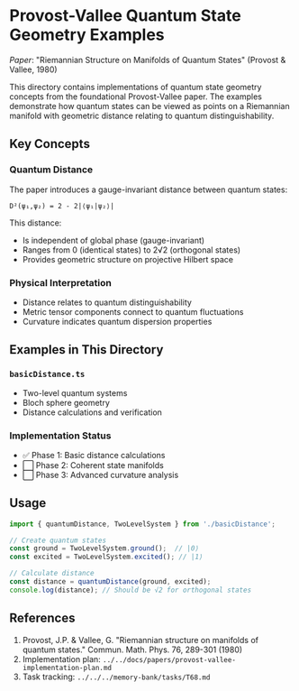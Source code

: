 # Provost-Vallee Quantum State Geometry Examples

*Paper*: "Riemannian Structure on Manifolds of Quantum States" (Provost & Vallee, 1980)

This directory contains implementations of quantum state geometry concepts from the foundational Provost-Vallee paper. The examples demonstrate how quantum states can be viewed as points on a Riemannian manifold with geometric distance relating to quantum distinguishability.

## Key Concepts

### Quantum Distance
The paper introduces a gauge-invariant distance between quantum states:
```
D²(ψ₁,ψ₂) = 2 - 2|⟨ψ₁|ψ₂⟩|
```

This distance:
- Is independent of global phase (gauge-invariant)
- Ranges from 0 (identical states) to 2√2 (orthogonal states)
- Provides geometric structure on projective Hilbert space

### Physical Interpretation
- Distance relates to quantum distinguishability
- Metric tensor components connect to quantum fluctuations
- Curvature indicates quantum dispersion properties

## Examples in This Directory

### `basicDistance.ts`
- Two-level quantum systems
- Bloch sphere geometry
- Distance calculations and verification

### Implementation Status
- ✅ Phase 1: Basic distance calculations
- ⬜ Phase 2: Coherent state manifolds  
- ⬜ Phase 3: Advanced curvature analysis

## Usage

```typescript
import { quantumDistance, TwoLevelSystem } from './basicDistance';

// Create quantum states
const ground = TwoLevelSystem.ground();  // |0⟩
const excited = TwoLevelSystem.excited(); // |1⟩

// Calculate distance
const distance = quantumDistance(ground, excited);
console.log(distance); // Should be √2 for orthogonal states
```

## References

1. Provost, J.P. & Vallee, G. "Riemannian structure on manifolds of quantum states." Commun. Math. Phys. 76, 289-301 (1980)
2. Implementation plan: `../../docs/papers/provost-vallee-implementation-plan.md`
3. Task tracking: `../../../memory-bank/tasks/T68.md`
